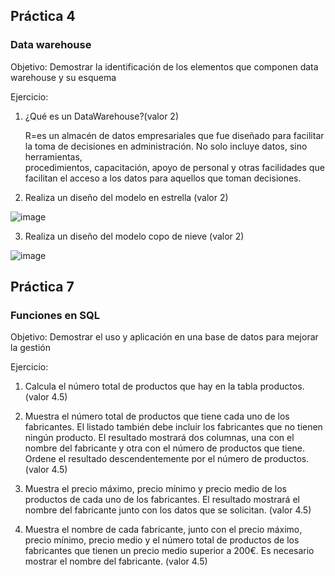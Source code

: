 
## Práctica 4
### Data warehouse

Objetivo: Demostrar la identificación de los elementos que componen data warehouse y
su esquema

Ejercicio:

1. ¿Qué es un DataWarehouse?(valor 2)

    R=es un almacén de datos empresariales que fue diseñado para facilitar la toma de decisiones en administración. No solo incluye datos, sino herramientas,      
      procedimientos, capacitación, apoyo de personal y otras facilidades que facilitan el acceso a los datos para aquellos que toman decisiones.
      
2. Realiza un diseño del modelo en estrella (valor 2)

![image](https://user-images.githubusercontent.com/103137328/178087124-14e9e3d6-dca9-4f8e-b410-e31128212412.png)

3. Realiza un diseño del modelo copo de nieve (valor 2)

![image](https://user-images.githubusercontent.com/103137328/178087446-cd8b4820-54a5-46d0-852a-ef20bf51c809.png)


## Práctica 7
### Funciones en SQL
Objetivo: Demostrar el uso y aplicación en una base de datos para mejorar la gestión

Ejercicio:

1. Calcula el número total de productos que hay en la tabla productos. (valor 4.5)


2. Muestra el número total de productos que tiene cada uno de los fabricantes. El listado
también debe incluir los fabricantes que no tienen ningún producto. El resultado
mostrará dos columnas, una con el nombre del fabricante y otra con el número de
productos que tiene. Ordene el resultado descendentemente por el número de
productos. (valor 4.5)

3. Muestra el precio máximo, precio mínimo y precio medio de los productos de cada
uno de los fabricantes. El resultado mostrará el nombre del fabricante junto con los
datos que se solicitan. (valor 4.5)


4. Muestra el nombre de cada fabricante, junto con el precio máximo, precio mínimo,
precio medio y el número total de productos de los fabricantes que tienen un precio
medio superior a 200€. Es necesario mostrar el nombre del fabricante. (valor 4.5)


